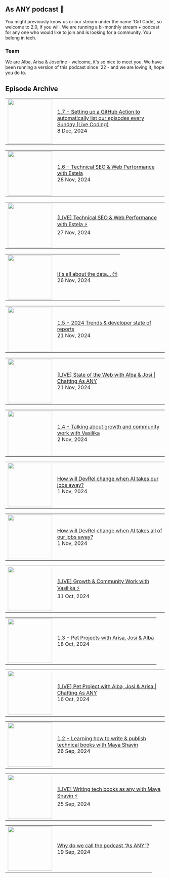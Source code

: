 ## As ANY podcast 👋

You might previously know us or our stream under the name 'Girl Code', so welcome to 2.0, if you will. We are running a bi-monthly stream + podcast for any one who would like to join and is looking for a community. You belong in tech.

### Team

We are Alba, Arisa & Josefine - welcome, it's so nice to meet you. We have been running a version of this podcast since '22 - and we are loving it, hope you do to.

## Episode Archive

<!-- BLOG-POST-LIST:START --><table><tr><td><a href="https://www.youtube.com/watch?v=iDwMhFh9r7o"><img width="140px" src="http://img.youtube.com/vi/iDwMhFh9r7o/0.jpg"></a></td>
<td><a href="https://www.youtube.com/watch?v=iDwMhFh9r7o">1.7 - Setting up a GitHub Action to automatically list our episodes every Sunday &lpar;Live Coding&rpar;</a><br/>8 Dec, 2024</td></tr></table>
<table><tr><td><a href="https://www.youtube.com/watch?v=XNCP8HG_C04"><img width="140px" src="http://img.youtube.com/vi/XNCP8HG_C04/0.jpg"></a></td>
<td><a href="https://www.youtube.com/watch?v=XNCP8HG_C04">1.6 - Technical SEO &amp; Web Performance with Estela</a><br/>28 Nov, 2024</td></tr></table>
<table><tr><td><a href="https://www.youtube.com/watch?v=SDcDutjZrp8"><img width="140px" src="http://img.youtube.com/vi/SDcDutjZrp8/0.jpg"></a></td>
<td><a href="https://www.youtube.com/watch?v=SDcDutjZrp8">[LIVE] Technical SEO &amp; Web Performance with Estela ⚡️</a><br/>27 Nov, 2024</td></tr></table>
<table><tr><td><a href="https://www.youtube.com/watch?v=SpyKyPfuJjA"><img width="140px" src="http://img.youtube.com/vi/SpyKyPfuJjA/0.jpg"></a></td>
<td><a href="https://www.youtube.com/watch?v=SpyKyPfuJjA">It&#39;s all about the data... 😏</a><br/>26 Nov, 2024</td></tr></table>
<table><tr><td><a href="https://www.youtube.com/watch?v=rzXSQ49ii-E"><img width="140px" src="http://img.youtube.com/vi/rzXSQ49ii-E/0.jpg"></a></td>
<td><a href="https://www.youtube.com/watch?v=rzXSQ49ii-E">1.5 - 2024 Trends &amp; developer state of reports</a><br/>21 Nov, 2024</td></tr></table>
<table><tr><td><a href="https://www.youtube.com/watch?v=DYETgt08ZFg"><img width="140px" src="http://img.youtube.com/vi/DYETgt08ZFg/0.jpg"></a></td>
<td><a href="https://www.youtube.com/watch?v=DYETgt08ZFg">[LIVE] State of the Web with Alba &amp; Josi | Chatting As ANY</a><br/>21 Nov, 2024</td></tr></table>
<table><tr><td><a href="https://www.youtube.com/watch?v=0GcQv-IAGgY"><img width="140px" src="http://img.youtube.com/vi/0GcQv-IAGgY/0.jpg"></a></td>
<td><a href="https://www.youtube.com/watch?v=0GcQv-IAGgY">1.4 - Talking about growth and community work with Vasilika</a><br/>2 Nov, 2024</td></tr></table>
<table><tr><td><a href="https://www.youtube.com/watch?v=qF_hb66tMVI"><img width="140px" src="http://img.youtube.com/vi/qF_hb66tMVI/0.jpg"></a></td>
<td><a href="https://www.youtube.com/watch?v=qF_hb66tMVI">How will DevRel change when AI takes our jobs away?</a><br/>1 Nov, 2024</td></tr></table>
<table><tr><td><a href="https://www.youtube.com/watch?v=ct03EQPbXYE"><img width="140px" src="http://img.youtube.com/vi/ct03EQPbXYE/0.jpg"></a></td>
<td><a href="https://www.youtube.com/watch?v=ct03EQPbXYE">How will DevRel change when AI takes all of our jobs away?</a><br/>1 Nov, 2024</td></tr></table>
<table><tr><td><a href="https://www.youtube.com/watch?v=u2G1M7fMF5w"><img width="140px" src="http://img.youtube.com/vi/u2G1M7fMF5w/0.jpg"></a></td>
<td><a href="https://www.youtube.com/watch?v=u2G1M7fMF5w">[LIVE] Growth &amp; Community Work with Vasilika ⚡️</a><br/>31 Oct, 2024</td></tr></table>
<table><tr><td><a href="https://www.youtube.com/watch?v=1ad-mpmTlhs"><img width="140px" src="http://img.youtube.com/vi/1ad-mpmTlhs/0.jpg"></a></td>
<td><a href="https://www.youtube.com/watch?v=1ad-mpmTlhs">1.3 - Pet Projects with Arisa, Josi &amp; Alba</a><br/>18 Oct, 2024</td></tr></table>
<table><tr><td><a href="https://www.youtube.com/watch?v=PTrVun7nx5g"><img width="140px" src="http://img.youtube.com/vi/PTrVun7nx5g/0.jpg"></a></td>
<td><a href="https://www.youtube.com/watch?v=PTrVun7nx5g">[LIVE] Pet Project with Alba, Josi &amp; Arisa | Chatting As ANY</a><br/>16 Oct, 2024</td></tr></table>
<table><tr><td><a href="https://www.youtube.com/watch?v=MulXhuTNdqk"><img width="140px" src="http://img.youtube.com/vi/MulXhuTNdqk/0.jpg"></a></td>
<td><a href="https://www.youtube.com/watch?v=MulXhuTNdqk">1.2 - Learning how to write &amp; publish technical books with Maya Shavin</a><br/>26 Sep, 2024</td></tr></table>
<table><tr><td><a href="https://www.youtube.com/watch?v=yUF9gBteeco"><img width="140px" src="http://img.youtube.com/vi/yUF9gBteeco/0.jpg"></a></td>
<td><a href="https://www.youtube.com/watch?v=yUF9gBteeco">[LIVE] Writing tech books as any with Maya Shavin ⚡️</a><br/>25 Sep, 2024</td></tr></table>
<table><tr><td><a href="https://www.youtube.com/watch?v=JcvSobBEnJU"><img width="140px" src="http://img.youtube.com/vi/JcvSobBEnJU/0.jpg"></a></td>
<td><a href="https://www.youtube.com/watch?v=JcvSobBEnJU">Why do we call the podcast “As ANY”?</a><br/>19 Sep, 2024</td></tr></table>
<!-- BLOG-POST-LIST:END -->

<!--

**Here are some ideas to get you started:**

🙋‍♀️ A short introduction - what is your organization all about?
🌈 Contribution guidelines - how can the community get involved?
👩‍💻 Useful resources - where can the community find your docs? Is there anything else the community should know?
🍿 Fun facts - what does your team eat for breakfast?
🧙 Remember, you can do mighty things with the power of [Markdown](https://docs.github.com/github/writing-on-github/getting-started-with-writing-and-formatting-on-github/basic-writing-and-formatting-syntax)
-->
